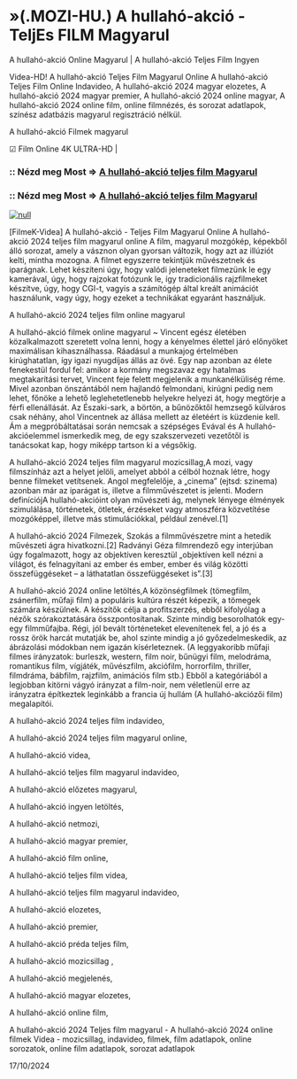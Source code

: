 # »(.MOZI-HU.) A hullahó-akció - TeljEs FILM Magyarul




A hullahó-akció Online Magyarul | A hullahó-akció Teljes Film Ingyen

Videa-HD! A hullahó-akció Teljes Film Magyarul Online A hullahó-akció Teljes Film Online Indavideo, A hullahó-akció 2024 magyar elozetes, A hullahó-akció 2024 magyar premier, A hullahó-akció 2024 online magyar, A hullahó-akció 2024 online film, online filmnézés, és sorozat adatlapok, színész adatbázis magyarul regisztráció nélkül.

A hullahó-akció Filmek magyarul

☑ Film Online 4K ULTRA-HD |

### :: Nézd meg Most => [A hullahó-akció teljes film Magyarul](https://t.co/x99ZFpaduP)

### :: Nézd meg Most => [A hullahó-akció teljes film Magyarul](https://t.co/x99ZFpaduP)

[![null](https://static.wixstatic.com/media/855a25_043b5abeb4ae4d35ac003198e7fe56ed~mv2.gif)](https://t.co/x99ZFpaduP)

[FilmeK-Videa] A hullahó-akció - Teljes Film Magyarul Online A hullahó-akció 2024 teljes film magyarul online A film, magyarul mozgókép, képekből álló sorozat, amely a vásznon olyan gyorsan változik, hogy azt az illúziót kelti, mintha mozogna. A filmet egyszerre tekintjük művészetnek és iparágnak. Lehet készíteni úgy, hogy valódi jeleneteket filmezünk le egy kamerával, úgy, hogy rajzokat fotózunk le, így tradicionális rajzfilmeket készítve, úgy, hogy CGI-t, vagyis a számítógép által kreált animációt használunk, vagy úgy, hogy ezeket a technikákat egyaránt használjuk.

A hullahó-akció 2024 teljes film online magyarul

A hullahó-akció filmek online magyarul ~ Vincent egész életében közalkalmazott szeretett volna lenni, hogy a kényelmes élettel járó előnyöket maximálisan kihasználhassa. Ráadásul a munkajog értelmében kirúghatatlan, így igazi nyugdíjas állás az övé. Egy nap azonban az élete fenekestül fordul fel: amikor a kormány megszavaz egy hatalmas megtakarítási tervet, Vincent feje felett megjelenik a munkanélküliség réme. Mivel azonban önszántából nem hajlandó felmondani, kirúgni pedig nem lehet, főnöke a lehető leglehetetlenebb helyekre helyezi át, hogy megtörje a férfi ellenállását. Az Északi-sark, a börtön, a bűnözőktől hemzsegő külváros csak néhány, ahol Vincentnek az állása mellett az életéért is küzdenie kell. Ám a megpróbáltatásai során nemcsak a szépséges Evával és A hullahó-akcióelemmel ismerkedik meg, de egy szakszervezeti vezetőtől is tanácsokat kap, hogy miképp tartson ki a végsőkig.

A hullahó-akció 2024 teljes film magyarul mozicsillag,A mozi, vagy filmszínház azt a helyet jelöli, amelyet abból a célból hoznak létre, hogy benne filmeket vetítsenek. Angol megfelelője, a „cinema” (ejtsd: szinema) azonban már az iparágat is, illetve a filmművészetet is jelenti. Modern definíciójA hullahó-akcióint olyan művészeti ág, melynek lényege élmények szimulálása, történetek, ötletek, érzéseket vagy atmoszféra közvetítése mozgóképpel, illetve más stimulációkkal, például zenével.[1]

A hullahó-akció 2024 Filmezek, Szokás a filmművészetre mint a hetedik művészeti ágra hivatkozni.[2] Radványi Géza filmrendező egy interjúban úgy fogalmazott, hogy az objektíven keresztül „objektíven kell nézni a világot, és felnagyítani az ember és ember, ember és világ közötti összefüggéseket – a láthatatlan összefüggéseket is”.[3]

A hullahó-akció 2024 online letöltés,A közönségfilmek (tömegfilm, zsánerfilm, műfaji film) a populáris kultúra részét képezik, a tömegek számára készülnek. A készítők célja a profitszerzés, ebből kifolyólag a nézők szórakoztatására összpontosítanak. Szinte mindig besorolhatók egy-egy filmműfajba. Régi, jól bevált történeteket elevenítenek fel, a jó és a rossz örök harcát mutatják be, ahol szinte mindig a jó győzedelmeskedik, az ábrázolási módokban nem igazán kísérleteznek. (A leggyakoribb műfaji filmes irányzatok: burleszk, western, film noir, bűnügyi film, melodráma, romantikus film, vígjáték, művészfilm, akciófilm, horrorfilm, thriller, filmdráma, bábfilm, rajzfilm, animációs film stb.) Ebből a kategóriából a legjobban kitörni vágyó irányzat a film-noir, nem véletlenül erre az irányzatra építkeztek leginkább a francia új hullám (A hullahó-akciózői film) megalapítói.

A hullahó-akció 2024 teljes film indavideo,

A hullahó-akció 2024 teljes film magyarul online,

A hullahó-akció videa,

A hullahó-akció teljes film magyarul indavideo,

A hullahó-akció előzetes magyarul,

A hullahó-akció ingyen letöltés,

A hullahó-akció netmozi,

A hullahó-akció magyar premier,

A hullahó-akció film online,

A hullahó-akció teljes film videa,

A hullahó-akció teljes film magyarul indavideo,

A hullahó-akció elozetes,

A hullahó-akció premier,

A hullahó-akció préda teljes film,

A hullahó-akció mozicsillag ,

A hullahó-akció megjelenés,

A hullahó-akció magyar elozetes,

A hullahó-akció online film,

A hullahó-akció 2024 Teljes film magyarul - A hullahó-akció 2024 online filmek Videa - mozicsillag, indavideo, filmek, film adatlapok, online sorozatok, online film adatlapok, sorozat adatlapok

17/10/2024
